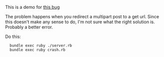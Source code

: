 This is a demo for [this bug](https://github.com/jwagener/httmultiparty/issues/22)


The problem happens when you redirect a multipart post to a get url. Since this doesn't make any sense to do, I'm not sure what the right solution is. Probably a better error.

Do this: 
````
  bundle exec ruby ./server.rb
  bundle exec ruby crash.rb
````



